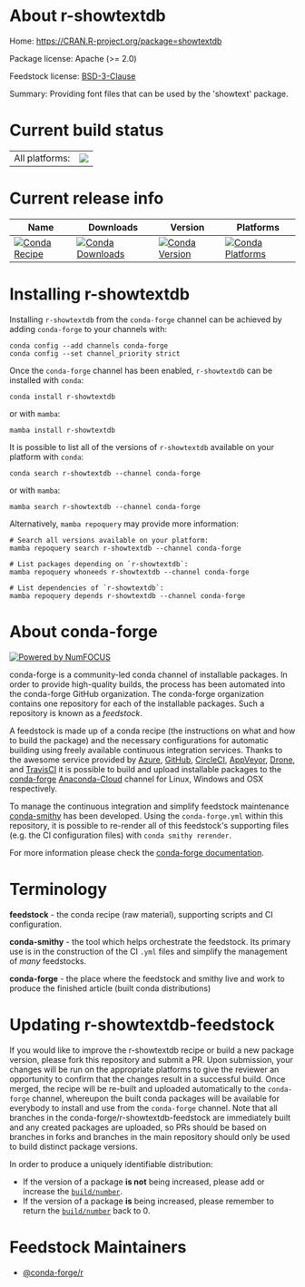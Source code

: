 About r-showtextdb
==================

Home: https://CRAN.R-project.org/package=showtextdb

Package license: Apache (>= 2.0)

Feedstock license: [BSD-3-Clause](https://github.com/conda-forge/r-showtextdb-feedstock/blob/main/LICENSE.txt)

Summary: Providing font files that can be used by the 'showtext' package.

Current build status
====================


<table><tr><td>All platforms:</td>
    <td>
      <a href="https://dev.azure.com/conda-forge/feedstock-builds/_build/latest?definitionId=6985&branchName=main">
        <img src="https://dev.azure.com/conda-forge/feedstock-builds/_apis/build/status/r-showtextdb-feedstock?branchName=main">
      </a>
    </td>
  </tr>
</table>

Current release info
====================

| Name | Downloads | Version | Platforms |
| --- | --- | --- | --- |
| [![Conda Recipe](https://img.shields.io/badge/recipe-r--showtextdb-green.svg)](https://anaconda.org/conda-forge/r-showtextdb) | [![Conda Downloads](https://img.shields.io/conda/dn/conda-forge/r-showtextdb.svg)](https://anaconda.org/conda-forge/r-showtextdb) | [![Conda Version](https://img.shields.io/conda/vn/conda-forge/r-showtextdb.svg)](https://anaconda.org/conda-forge/r-showtextdb) | [![Conda Platforms](https://img.shields.io/conda/pn/conda-forge/r-showtextdb.svg)](https://anaconda.org/conda-forge/r-showtextdb) |

Installing r-showtextdb
=======================

Installing `r-showtextdb` from the `conda-forge` channel can be achieved by adding `conda-forge` to your channels with:

```
conda config --add channels conda-forge
conda config --set channel_priority strict
```

Once the `conda-forge` channel has been enabled, `r-showtextdb` can be installed with `conda`:

```
conda install r-showtextdb
```

or with `mamba`:

```
mamba install r-showtextdb
```

It is possible to list all of the versions of `r-showtextdb` available on your platform with `conda`:

```
conda search r-showtextdb --channel conda-forge
```

or with `mamba`:

```
mamba search r-showtextdb --channel conda-forge
```

Alternatively, `mamba repoquery` may provide more information:

```
# Search all versions available on your platform:
mamba repoquery search r-showtextdb --channel conda-forge

# List packages depending on `r-showtextdb`:
mamba repoquery whoneeds r-showtextdb --channel conda-forge

# List dependencies of `r-showtextdb`:
mamba repoquery depends r-showtextdb --channel conda-forge
```


About conda-forge
=================

[![Powered by
NumFOCUS](https://img.shields.io/badge/powered%20by-NumFOCUS-orange.svg?style=flat&colorA=E1523D&colorB=007D8A)](https://numfocus.org)

conda-forge is a community-led conda channel of installable packages.
In order to provide high-quality builds, the process has been automated into the
conda-forge GitHub organization. The conda-forge organization contains one repository
for each of the installable packages. Such a repository is known as a *feedstock*.

A feedstock is made up of a conda recipe (the instructions on what and how to build
the package) and the necessary configurations for automatic building using freely
available continuous integration services. Thanks to the awesome service provided by
[Azure](https://azure.microsoft.com/en-us/services/devops/), [GitHub](https://github.com/),
[CircleCI](https://circleci.com/), [AppVeyor](https://www.appveyor.com/),
[Drone](https://cloud.drone.io/welcome), and [TravisCI](https://travis-ci.com/)
it is possible to build and upload installable packages to the
[conda-forge](https://anaconda.org/conda-forge) [Anaconda-Cloud](https://anaconda.org/)
channel for Linux, Windows and OSX respectively.

To manage the continuous integration and simplify feedstock maintenance
[conda-smithy](https://github.com/conda-forge/conda-smithy) has been developed.
Using the ``conda-forge.yml`` within this repository, it is possible to re-render all of
this feedstock's supporting files (e.g. the CI configuration files) with ``conda smithy rerender``.

For more information please check the [conda-forge documentation](https://conda-forge.org/docs/).

Terminology
===========

**feedstock** - the conda recipe (raw material), supporting scripts and CI configuration.

**conda-smithy** - the tool which helps orchestrate the feedstock.
                   Its primary use is in the construction of the CI ``.yml`` files
                   and simplify the management of *many* feedstocks.

**conda-forge** - the place where the feedstock and smithy live and work to
                  produce the finished article (built conda distributions)


Updating r-showtextdb-feedstock
===============================

If you would like to improve the r-showtextdb recipe or build a new
package version, please fork this repository and submit a PR. Upon submission,
your changes will be run on the appropriate platforms to give the reviewer an
opportunity to confirm that the changes result in a successful build. Once
merged, the recipe will be re-built and uploaded automatically to the
`conda-forge` channel, whereupon the built conda packages will be available for
everybody to install and use from the `conda-forge` channel.
Note that all branches in the conda-forge/r-showtextdb-feedstock are
immediately built and any created packages are uploaded, so PRs should be based
on branches in forks and branches in the main repository should only be used to
build distinct package versions.

In order to produce a uniquely identifiable distribution:
 * If the version of a package **is not** being increased, please add or increase
   the [``build/number``](https://docs.conda.io/projects/conda-build/en/latest/resources/define-metadata.html#build-number-and-string).
 * If the version of a package **is** being increased, please remember to return
   the [``build/number``](https://docs.conda.io/projects/conda-build/en/latest/resources/define-metadata.html#build-number-and-string)
   back to 0.

Feedstock Maintainers
=====================

* [@conda-forge/r](https://github.com/conda-forge/r/)

